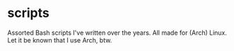 # scripts
Assorted Bash scripts I've written over the years. All made for (Arch) Linux. Let it be known that I use Arch, btw.
